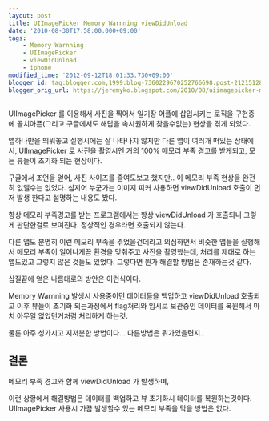 ```yaml
---
layout: post
title: UIImagePicker Memory Warnning viewDidUnload
date: '2010-08-30T17:58:00.000+09:00'
tags:
    - Memory Warnning
    - UIImagePicker
    - viewDidUnload
    - iphone
modified_time: '2012-09-12T18:01:33.730+09:00'
blogger_id: tag:blogger.com,1999:blog-7360229670252766698.post-2121512824639340393
blogger_orig_url: https://jeremyko.blogspot.com/2010/08/uiimagepicker-memory-warnning.html
---
```


UIImagePicker 를 이용해서 사진을 찍어서 일기장 어플에 삽입시키는 로직을 구현중에 골치아픈(그리고 구글에서도 해답을 속시원하게 찾을수없는) 현상을 겪게 되었다.

앱하나만을 띄워놓고 실행시에는 잘 나타나지 않지만 다른 앱이 여러개 떠있는 상태에서, UIImagePicker 로 사진을 촬영시엔 거의 100% 메모리 부족 경고를 받게되고, 모든 뷰들이 초기화 되는 현상이다.

구글에서 조언을 얻어, 사진 사이즈를 줄여도보고 했지만.. 이 메모리 부족 현상을 완전히 없앨수는 없었다. 심지어 누군가는 이미지 피커 사용하면 viewDidUnload 호출이 먼저 발생 한다고 설명하는 내용도 봤다.

항상 메모리 부족경고를 받는 프로그램에서는 항상 viewDidUnload 가 호출되니 그렇게 판단한걸로 보여진다. 정상적인 경우라면 호출되지 않는다.

다른 앱도 분명히 이런 메모리 부족을 겪었을건데라고 의심하면서 비슷한 앱들을 실행해서 메모리 부족이 일어나게끔 환경을 맞춰주고 사진을 촬영했는데, 처리를 제대로 하는 앱도있고 그렇지 않은 것들도 있었다. 그렇다면 뭔가 해결할 방법은 존재하는것 같다.

삽질끝에 얻은 나름대로의 방안은 이런식이다.

Memory Warnning 발생시 사용중이던 데이터들을 백업하고 viewDidUnload 호출되고 이후 뷰들이 초기화 되는과정에서 flag처리와 임시로 보관중인 데이터를 복원해서 마치 아무일 없었던거처럼 처리하게 하는것.

물론 아주 성가시고 지저분한 방법이다... 다른방법은 뭐가있을련지..

## 결론

메모리 부족 경고와 함께 viewDidUnload 가 발생하며,

이런 상황에서 해결방법은 데이터를 백업하고 뷰 초기화시 데이터를 복원하는것이다.
UIImagePicker 사용시 가끔 발생할수 있는 메모리 부족을 막을 방법은 없다.
